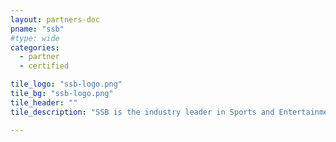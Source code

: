 ```yaml
---
layout: partners-doc
pname: "ssb"
#type: wide
categories: 
  - partner
  - certified

tile_logo: "ssb-logo.png"
tile_bg: "ssb-logo.png"
tile_header: ""
tile_description: "SSB is the industry leader in Sports and Entertainment data management.  Its Central Intelligence platform serves as the data foundation to which and from which all data flows for professional teams, universities,  leagues, venues and conferences.  SSB increases our client’s effectiveness (more revenue, fan engagement) and efficiency (immediate access to reports and analytics"

---
```


